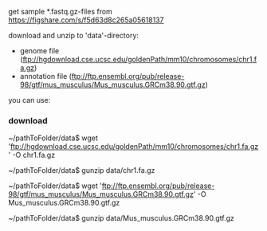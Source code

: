 get sample *.fastq.gz-files from https://figshare.com/s/f5d63d8c265a05618137

download and unzip to 'data'-directory:
 - genome file (ftp://hgdownload.cse.ucsc.edu/goldenPath/mm10/chromosomes/chr1.fa.gz)
 - annotation file (ftp://ftp.ensembl.org/pub/release-98/gtf/mus_musculus/Mus_musculus.GRCm38.90.gtf.gz)


you can use:

### download
~/pathToFolder/data$ wget 'ftp://hgdownload.cse.ucsc.edu/goldenPath/mm10/chromosomes/chr1.fa.gz' -O chr1.fa.gz

~/pathToFolder/data$ gunzip data/chr1.fa.gz

~/pathToFolder/data$ wget 'ftp://ftp.ensembl.org/pub/release-98/gtf/mus_musculus/Mus_musculus.GRCm38.90.gtf.gz' -O Mus_musculus.GRCm38.90.gtf.gz

~/pathToFolder/data$ gunzip data/Mus_musculus.GRCm38.90.gtf.gz
